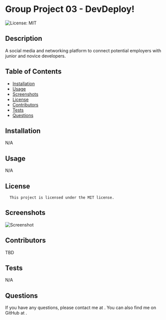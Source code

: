 # Group Project 03 - DevDeploy!
![License: MIT](https://img.shields.io/badge/License-MIT-yellow.svg)
## Description
A social media and networking platform to connect potential employers with junior and novice developers.
## Table of Contents
- [Installation](#installation)
- [Usage](#usage)
- [Screenshots](#screenshots)
- [License](#license)
- [Contributors](#Contributors)
- [Tests](#tests)
- [Questions](#questions)
## Installation
N/A
## Usage
N/A
## License
      This project is licensed under the MIT license.
## Screenshots
![Screenshot](./misc/screenshot.png)
## Contributors
TBD
## Tests
N/A
## Questions
If you have any questions, please contact me at [](mailto:). You can also find me on GitHub at [](https://github.com/).  
